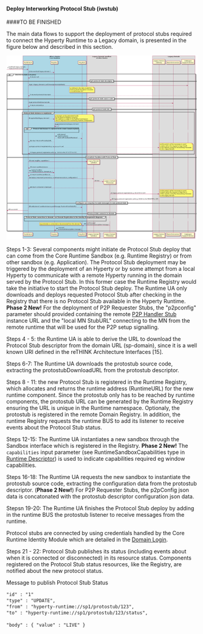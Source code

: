 #### Deploy Interworking Protocol Stub (iwstub)

####TO BE FINISHED

The main data flows to support the deployment of protocol stubs required to connect the Hyperty Runtime to a Legacy domain, is presented in the figure below and described in this section.

![Figure @runtime-deploy-protostub: Deploy Protocol Stub](deploy-iwstub.png)

Steps 1-3: Several components might initiate de Protocol Stub deploy that can come from the Core Runtime Sandbox (e.g. Runtime Registry) or from other sandbox (e.g. Application). The Protocol Stub deployment may be triggered by the deployment of an Hyperty or by some attempt from a local Hyperty to communicate with a remote Hyperty running in the domain served by the Protocol Stub. In this former case the Runtime Registry would take the initiative to start the Protocol Stub deploy. The Runtime UA only downloads and deploys requested Protocol Stub after checking in the Registry that there is no Protocol Stub available in the Hyperty Runtime. **Phase 2 New!** For the deployment of P2P Requester Stubs, the "p2pconfig" parameter should provided containing the remote [P2P Handler Stub](../../messaging-framework/p2p-msg-delivery,md) instance URL and the "local MN StubURL" connecting to the MN from the remote runtime that will be used for the P2P setup signalling.

Steps 4 - 5: the Runtime UA is able to derive the URL to download the Protocol Stub descriptor from the domain URL (sp-domain), since it is a well known URI defined in the reTHINK Architecture Interfaces [15].

Steps 6-7: The Runtime UA downloads the protostub source code, extracting the protostubDownloadURL from the protostub descriptor.

Steps 8 - 11: the new Protocol Stub is registered in the Runtime Registry, which allocates and returns the runtime address (RuntimeURL) for the new runtime component. Since the protostub only has to be reached by runtime components, the protostub URL can be generated by the Runtime Registry ensuring the URL is unique in the Runtime namespace. Optionaly, the protostub is registered in the remote Domain Registry. In addition, the runtime Registry requests the runtime BUS to add its listener to receive events about the Protocol Stub status.

Steps 12-15: The Runtime UA instantiates a new sandbox through the Sandbox interface which is registered in the Registry. **Phase 2 New!** The `capabilities` input parameter (see RuntimeSandboxCapabilities type in [Runtime Descriptor](../../datamodel/core/hyperty-catalogue/readme.md#hyperty-runtime-descriptor)) is used to indicate capabilities required eg window capabilities.

Steps 16-18: The Runtime UA requests the new sandbox to instantiate the protostub source code, extracting the configuration data from the protostub descriptor. (**Phase 2 New!**) For P2P Requester Stubs, the p2pConfig json data is concatonated with the protostub descriptor configuration json data.

Stepsn 19-20: The Runtime UA finishes the Protocol Stub deploy by adding in the runtime BUS the protostub listener to receive messages from the runtime.

Protocol stubs are connected by using credentials handled by the Core Runtime Identity Module which are detailed in the [Domain Login](../identity-management/domain-login.md).

Steps 21 - 22: Protocol Stub publishes its status (including events about when it is connected or disconnected) in its resource status. Components registered on the Protocol Stub status resources, like the Registry, are notified about the new protocol status.

Message to publish Protocol Stub Status

```
"id" : "1"
"type" : "UPDATE",
"from" : "hyperty-runtime://sp1/protostub/123",
"to" : "hyperty-runtime://sp1/protostub/123/status",

"body" : { "value" : "LIVE" }
```
